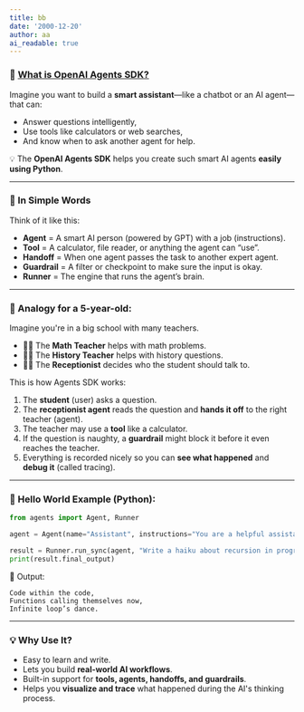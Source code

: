 ```yaml
---
title: bb
date: '2000-12-20'
author: aa
ai_readable: true
---
```

### 🌟 [What is OpenAI Agents SDK?](https://openai.github.io/openai-agents-python/)

Imagine you want to build a **smart assistant**—like a chatbot or an AI agent—that can:

* Answer questions intelligently,
* Use tools like calculators or web searches,
* And know when to ask another agent for help.

💡 The **OpenAI Agents SDK** helps you create such smart AI agents **easily using Python**.

---

### 🤖 In Simple Words

Think of it like this:

* **Agent** = A smart AI person (powered by GPT) with a job (instructions).
* **Tool** = A calculator, file reader, or anything the agent can “use”.
* **Handoff** = When one agent passes the task to another expert agent.
* **Guardrail** = A filter or checkpoint to make sure the input is okay.
* **Runner** = The engine that runs the agent’s brain.

---

### 🧒 Analogy for a 5-year-old:

Imagine you're in a big school with many teachers.

* 🧑‍🏫 The **Math Teacher** helps with math problems.
* 🧑‍🏫 The **History Teacher** helps with history questions.
* 🧑‍🏫 The **Receptionist** decides who the student should talk to.

This is how Agents SDK works:

1. The **student** (user) asks a question.
2. The **receptionist agent** reads the question and **hands it off** to the right teacher (agent).
3. The teacher may use a **tool** like a calculator.
4. If the question is naughty, a **guardrail** might block it before it even reaches the teacher.
5. Everything is recorded nicely so you can **see what happened** and **debug it** (called tracing).

---

### 🧪 Hello World Example (Python):

```python
from agents import Agent, Runner

agent = Agent(name="Assistant", instructions="You are a helpful assistant")

result = Runner.run_sync(agent, "Write a haiku about recursion in programming.")
print(result.final_output)
```

📝 Output:

```
Code within the code,
Functions calling themselves now,
Infinite loop’s dance.
```

---

### 💡 Why Use It?

* Easy to learn and write.
* Lets you build **real-world AI workflows**.
* Built-in support for **tools, agents, handoffs, and guardrails**.
* Helps you **visualize and trace** what happened during the AI's thinking process.
